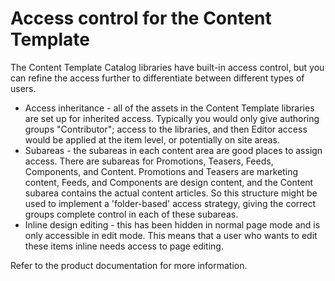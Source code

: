 # Access control for the Content Template

The Content Template Catalog libraries have built-in access control, but you can refine the access further to differentiate between different types of users.

-   Access inheritance - all of the assets in the Content Template libraries are set up for inherited access. Typically you would only give authoring groups "Contributor"; access to the libraries, and then Editor access would be applied at the item level, or potentially on site areas.
-   Subareas - the subareas in each content area are good places to assign access. There are subareas for Promotions, Teasers, Feeds, Components, and Content. Promotions and Teasers are marketing content, Feeds, and Components are design content, and the Content subarea contains the actual content articles. So this structure might be used to implement a 'folder-based' access strategy, giving the correct groups complete control in each of these subareas.
-   Inline design editing - this has been hidden in normal page mode and is only accessible in edit mode. This means that a user who wants to edit these items inline needs access to page editing.

Refer to the product documentation for more information.


